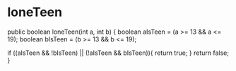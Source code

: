 # loneTeen
public boolean loneTeen(int a, int b) {
  boolean aIsTeen = (a >= 13 && a <= 19);
  boolean bIsTeen = (b >= 13 && b <= 19);
 
 if ((aIsTeen && !bIsTeen) || (!aIsTeen && bIsTeen)){
   return true;
 }
 return false;
}
